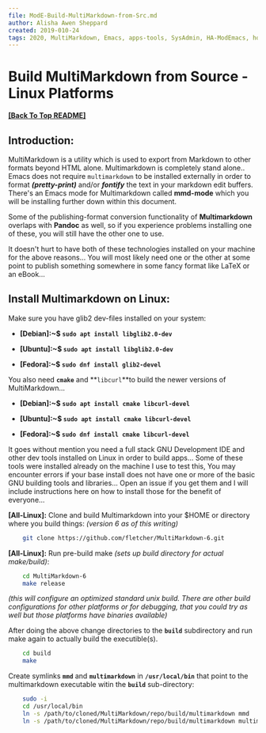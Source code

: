 ```yaml
---
file: ModE-Build-MultiMarkdown-from-Src.md
author: Alisha Awen Sheppard
created: 2019-010-24
tags: 2020, MultiMarkdown, Emacs, apps-tools, SysAdmin, HA-ModEmacs, how-to, README 
---
```

<!-- #2020 #MultiMarkdown #Emacs #apps-tools #SysAdmin #HA-ModEmacs #how-to #README -->

# Build MultiMarkdown from Source - Linux Platforms

**[\[Back To Top README\]](../README.md)**

## Introduction:

MultiMarkdown is a utility which is used to export from Markdown to other formats beyond HTML alone.  Multimarkdown is completely stand alone.. Emacs does not require `multimarkdown` to be installed externally in order to format **_(pretty-print)_** and/or **_fontify_** the text in your markdown edit buffers.  There's an Emacs mode for Multimarkdown called **mmd-mode** which you will be installing further down within this document.  

Some of the publishing-format conversion functionality of **Multimarkdown** overlaps with **Pandoc** as well, so if you experience problems installing one of these, you will still have the other one to use.

It doesn't hurt to have both of these technologies installed on your machine for the above reasons...  You will most likely need one or the other at some point to publish something somewhere in some fancy format like LaTeX or an eBook...

## Install Multimarkdown on Linux:

Make sure you have glib2 dev-files installed on your system:  

- **[Debian]:~$ `sudo apt install libglib2.0-dev`**  


- **[Ubuntu]:~$ `sudo apt install libglib2.0-dev`**  


- **[Fedora]:~$ `sudo dnf install glib2-devel`**  

You also need **`cmake`** and **`libcurl`**to build the newer versions of MultiMarkdown...

- **[Debian]:~$ `sudo apt install cmake libcurl-devel`**  


- **[Ubuntu]:~$ `sudo apt install cmake libcurl-devel`**  


- **[Fedora]:~$ `sudo dnf install cmake libcurl-devel`**  

It goes without mention you need a full stack GNU Development IDE and other dev tools installed on Linux in order to build apps...  Some of these tools were installed already on the machine I use to test this, You may encounter errors if your base install does not have one or more of the basic GNU building tools and libraries...  Open an issue if you get them and I will include instructions here on how to install those for the benefit of everyone...

**[All-Linux]:** Clone and build Multimarkdown into your $HOME or directory where you build things:  _(version 6 as of this writing)_  

```bash
    git clone https://github.com/fletcher/MultiMarkdown-6.git  
```

**[All-Linux]:** Run pre-build make _(sets up build directory for actual make/build)_:  

```bash
    cd MultiMarkdown-6
    make release
```

_(this will configure an optimized standard unix build.  There are other build configurations for other platforms or for debugging, that you could try as well but those platforms have binaries available)_

After doing the above change directories to the **`build`** subdirectory and run make again to actually build the executible(s).  

```bash
    cd build
    make
```

Create symlinks **`mmd`** and **`multimarkdown`** in **`/usr/local/bin`** that point to the multimarkdown executable witin the **`build`** sub-directory:

```bash
    sudo -i
    cd /usr/local/bin
    ln -s /path/to/cloned/MultiMarkdown/repo/build/multimarkdown mmd
    ln -s /path/to/cloned/MultiMarkdown/repo/build/multimarkdown multimarkdown  
```

